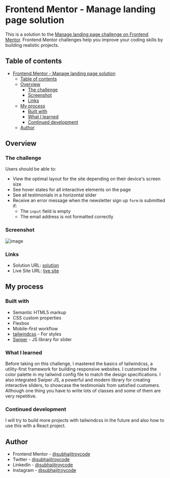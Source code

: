 # Frontend Mentor - Manage landing page solution

This is a solution to the [Manage landing page challenge on Frontend Mentor](https://www.frontendmentor.io/challenges/manage-landing-page-SLXqC6P5). Frontend Mentor challenges help you improve your coding skills by building realistic projects. 

## Table of contents

- [Frontend Mentor - Manage landing page solution](#frontend-mentor---manage-landing-page-solution)
  - [Table of contents](#table-of-contents)
  - [Overview](#overview)
    - [The challenge](#the-challenge)
    - [Screenshot](#screenshot)
    - [Links](#links)
  - [My process](#my-process)
    - [Built with](#built-with)
    - [What I learned](#what-i-learned)
    - [Continued development](#continued-development)
  - [Author](#author)

## Overview

### The challenge

Users should be able to:

- View the optimal layout for the site depending on their device's screen size
- See hover states for all interactive elements on the page
- See all testimonials in a horizontal slider
- Receive an error message when the newsletter sign up `form` is submitted if:
  - The `input` field is empty
  - The email address is not formatted correctly

### Screenshot

![image](https://github.com/subhajitroycode/subhajitroycode/assets/72935263/32b5a0fe-93cb-415e-a474-129e1d0d7841)

### Links

- Solution URL: [solution](https://www.frontendmentor.io/solutions/responsive-manage-landing-page-using-tailwindcss-nZPIZx6Z5B)
- Live Site URL: [live site](https://subhajitroycode-manage-landing-page.netlify.app/)

## My process

### Built with

- Semantic HTML5 markup
- CSS custom properties
- Flexbox
- Mobile-first workflow
- [tailwindcss](https://tailwindcss.com/) - For styles
- [Swiper](https://swiperjs.com/) - JS library for slider

### What I learned

Before taking on this challenge, I mastered the basics of tailwindcss, a utility-first framework for building responsive websites. I customized the color palette in my tailwind config file to match the design specifications. I also integrated Swiper JS, a powerful and modern library for creating interactive sliders, to showcase the testimonials from satisfied customers. Although one thing you have to write lots of classes and some of them are very repetitive.


### Continued development

I will try to build more projects with tailwindcss in the future and also how to use this with a React project.

## Author

- Frontend Mentor - [@subhajitroycode](https://www.frontendmentor.io/profile/subhajitroycode)
- Twitter - [@subhajitroycode](https://www.twitter.com/subhajitroycode)
- LinkedIn - [@subhajitroycode](https://www.linkedin.com/in/subhajitroycode/)
- Instagram - [@subhajitroycode](https://www.instagram.com/subhajitroycode.eth/)